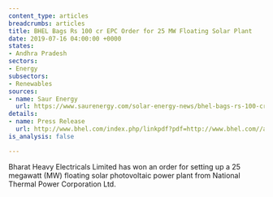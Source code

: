 ```yaml
---
content_type: articles
breadcrumbs: articles
title: BHEL Bags Rs 100 cr EPC Order for 25 MW Floating Solar Plant
date: 2019-07-16 04:00:00 +0000
states:
- Andhra Pradesh
sectors:
- Energy
subsectors:
- Renewables
sources:
- name: Saur Energy
  url: https://www.saurenergy.com/solar-energy-news/bhel-bags-rs-100-cr-epc-for-25-mw-floating-solar-plant
details:
- name: Press Release
  url: http://www.bhel.com/index.php/linkpdf?pdf=http://www.bhel.com//assets/downloads/5d2bfe3191ff6BHEL_wins_Rupees_100_crore_EPC_order_for_25_MW_solar_power_plant.pdf
is_analysis: false

---
```

Bharat Heavy Electricals Limited has won an order for setting up a 25 megawatt (MW) floating solar photovoltaic power plant from National Thermal Power Corporation Ltd.